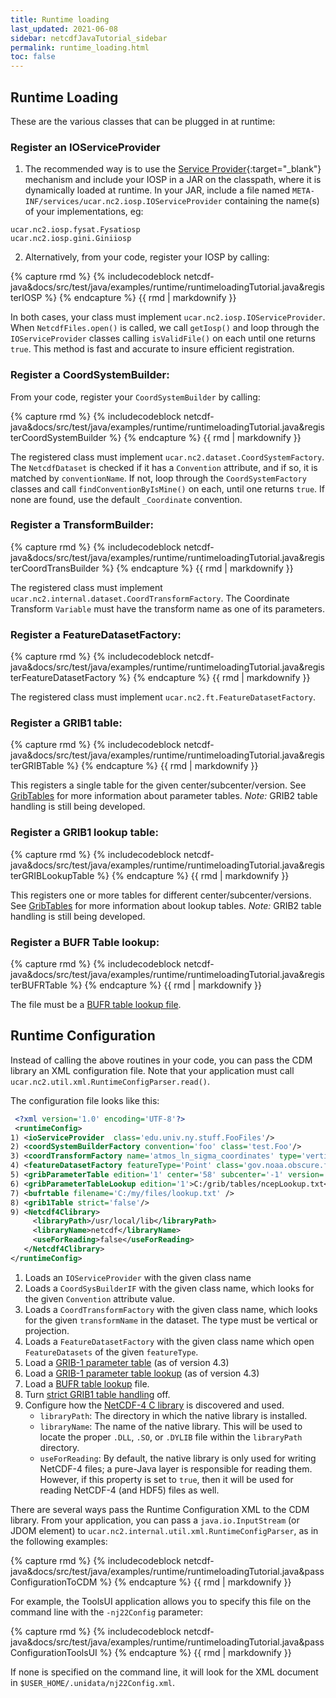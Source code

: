 ```yaml
---
title: Runtime loading
last_updated: 2021-06-08
sidebar: netcdfJavaTutorial_sidebar
permalink: runtime_loading.html
toc: false
---
```

## Runtime Loading

These are the various classes that can be plugged in at runtime:

### Register an IOServiceProvider

1) The recommended way is to use the [Service Provider](https://docs.oracle.com/javase/tutorial/ext/basics/spi.html){:target="_blank"}
mechanism and include your IOSP in a JAR on the classpath, where it is dynamically loaded at runtime. In your
JAR, include a file named `META-INF/services/ucar.nc2.iosp.IOServiceProvider` containing the
name(s) of your implementations, eg:

~~~
ucar.nc2.iosp.fysat.Fysatiosp
ucar.nc2.iosp.gini.Giniiosp
~~~

2) Alternatively, from your code, register your IOSP by calling:

{% capture rmd %}
{% includecodeblock netcdf-java&docs/src/test/java/examples/runtime/runtimeloadingTutorial.java&registerIOSP %}
{% endcapture %}
{{ rmd | markdownify }}

In both cases, your class must implement `ucar.nc2.iosp.IOServiceProvider`. 
When `NetcdfFiles.open()` is called, we call `getIosp()` and loop through the `IOServiceProvider` classes calling `isValidFile()` on each until one returns `true`. This method is fast and accurate to insure efficient registration.

### Register a CoordSystemBuilder:

From your code, register your `CoordSystemBuilder` by calling:

{% capture rmd %}
{% includecodeblock netcdf-java&docs/src/test/java/examples/runtime/runtimeloadingTutorial.java&registerCoordSystemBuilder %}
{% endcapture %}
{{ rmd | markdownify }}

The registered class must implement `ucar.nc2.dataset.CoordSystemFactory`. The `NetcdfDataset` is checked if it has a `Convention` attribute, and if so, 
it is matched by `conventionName`. If not, loop through the `CoordSystemFactory` classes and call `findConventionByIsMine()` on each, until one returns `true`.
If none are found, use the default `_Coordinate` convention.

### Register a TransformBuilder:
{% capture rmd %}
{% includecodeblock netcdf-java&docs/src/test/java/examples/runtime/runtimeloadingTutorial.java&registerCoordTransBuilder %}
{% endcapture %}
{{ rmd | markdownify }}

The registered class must implement `ucar.nc2.internal.dataset.CoordTransformFactory`. The Coordinate Transform `Variable` must have the transform name as one of its parameters.

### Register a FeatureDatasetFactory:
{% capture rmd %}
{% includecodeblock netcdf-java&docs/src/test/java/examples/runtime/runtimeloadingTutorial.java&registerFeatureDatasetFactory %}
{% endcapture %}
{{ rmd | markdownify }}

The registered class must implement `ucar.nc2.ft.FeatureDatasetFactory`.

### Register a GRIB1 table:
{% capture rmd %}
{% includecodeblock netcdf-java&docs/src/test/java/examples/runtime/runtimeloadingTutorial.java&registerGRIBTable %}
{% endcapture %}
{{ rmd | markdownify }}

This registers a single table for the given center/subcenter/version.
See [GribTables](grib_tables.html) for more information about parameter tables.
*Note:* GRIB2 table handling is still being developed.

### Register a GRIB1 lookup table:
{% capture rmd %}
{% includecodeblock netcdf-java&docs/src/test/java/examples/runtime/runtimeloadingTutorial.java&registerGRIBLookupTable %}
{% endcapture %}
{{ rmd | markdownify }}

This registers one or more tables for different center/subcenter/versions.
See [GribTables](grib_tables.html)  for more information about lookup tables.
*Note:* GRIB2 table handling is still being developed.

### Register a BUFR Table lookup:
{% capture rmd %}
{% includecodeblock netcdf-java&docs/src/test/java/examples/runtime/runtimeloadingTutorial.java&registerBUFRTable %}
{% endcapture %}
{{ rmd | markdownify }}

The file must be a [BUFR table lookup file](bufr_tables.html).

## Runtime Configuration

Instead of calling the above routines in your code, you can pass the CDM library an XML configuration file. 
Note that your application must call `ucar.nc2.util.xml.RuntimeConfigParser.read()`.

The configuration file looks like this:
~~~xml
 <?xml version='1.0' encoding='UTF-8'?>
 <runtimeConfig>
1) <ioServiceProvider  class='edu.univ.ny.stuff.FooFiles'/>
2) <coordSystemBuilderFactory convention='foo' class='test.Foo'/>
3) <coordTransformFactory name='atmos_ln_sigma_coordinates' type='vertical' class='my.stuff.atmosSigmaLog'/>
4) <featureDatasetFactory featureType='Point' class='gov.noaa.obscure.file.Flabulate'/>
5) <gribParameterTable edition='1' center='58' subcenter='-1' version='128'>C:/grib/tables/ons288.xml</gribParameterTable>
6) <gribParameterTableLookup edition='1'>C:/grib/tables/ncepLookup.txt</gribParameterTableLookup>
7) <bufrtable filename='C:/my/files/lookup.txt' />
8) <grib1Table strict='false'/>
9) <Netcdf4Clibrary>
     <libraryPath>/usr/local/lib</libraryPath>
     <libraryName>netcdf</libraryName>
     <useForReading>false</useForReading>
   </Netcdf4Clibrary>
</runtimeConfig>
~~~

1. Loads an `IOServiceProvider` with the given class name
2. Loads a `CoordSysBuilderIF` with the given class name, which looks for the given `Convention` attribute value.
3. Loads a `CoordTransformFactory` with the given class name, which looks for the given `transformName` in the dataset. The type must be vertical or projection.
4. Loads a `FeatureDatasetFactory` with the given class name which open `FeatureDatasets` of the given `featureType`.
5. Load a [GRIB-1 parameter table](grib_tables.html) (as of version 4.3)
6. Load a [GRIB-1 parameter table lookup](grib_tables.html#standard-table-mapping) (as of version 4.3)
7. Load a [BUFR table lookup](bufr_tables.html) file.
8. Turn [strict GRIB1 table handling](grib_tables.html#strict) off.
9. Configure how the [NetCDF-4 C library](netcdf4_c_library.html) is discovered and used.
    * `libraryPath`: The directory in which the native library is installed.
    * `libraryName`: The name of the native library. This will be used to locate the proper `.DLL`, `.SO`, or `.DYLIB` file within the `libraryPath` directory.
    * `useForReading`: By default, the native library is only used for writing NetCDF-4 files; a pure-Java layer is responsible for reading them. 
    However, if this property is set to `true`, then it will be used for reading NetCDF-4 (and HDF5) files as well.
    
There are several ways pass the Runtime Configuration XML to the CDM library. From your application, you can pass a `java.io.InputStream` (or JDOM element) to 
`ucar.nc2.internal.util.xml.RuntimeConfigParser`, as in the following examples:

{% capture rmd %}
{% includecodeblock netcdf-java&docs/src/test/java/examples/runtime/runtimeloadingTutorial.java&passConfigurationToCDM %}
{% endcapture %}
{{ rmd | markdownify }}
    
For example, the ToolsUI application allows you to specify this file on the command line with the `-nj22Config` parameter:

{% capture rmd %}
{% includecodeblock netcdf-java&docs/src/test/java/examples/runtime/runtimeloadingTutorial.java&passConfigurationToolsUI %}
{% endcapture %}
{{ rmd | markdownify }}

If none is specified on the command line, it will look for the XML document in `$USER_HOME/.unidata/nj22Config.xml`.
